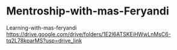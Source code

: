 # Mentroship-with-mas-Feryandi
Learning-with-mas-feryandi
https://drive.google.com/drive/folders/1E2I6ATSKEiHWwLnMsC6-tq2L78kparMS?usp=drive_link
